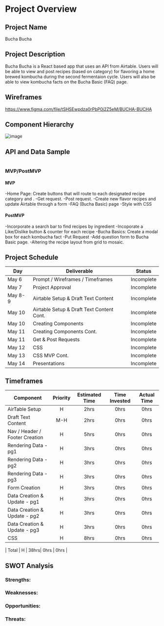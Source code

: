 # Project Overview

## Project Name

Bucha Bucha

## Project Description

Bucha Bucha is a React based app that uses an API from Airtable. Users will be able to view and post recipes (based on category) for flavoring a home brewed kombucha during the second fermentaion cycle. Users will also be able to view kombucha facts on the Bucha Basic (FAQ) page.

## Wireframes

https://www.figma.com/file/tSHSEwpdza0rPbP0j2Z5eM/BUCHA-BUCHA

## Component Hierarchy

![image](https://user-images.githubusercontent.com/59977555/117399359-6a02da80-aece-11eb-9539-dec75d9ac5dc.png)
## API and Data Sample

```json


```

### MVP/PostMVP

#### MVP 

-Home Page: Create buttons that will route to each designated recipe category and .
-Get request.
-Post request.
-Create new flavor recipes and update Airtable through a form
-FAQ (Bucha Basic) page
-Style with CSS


#### PostMVP  

-Incorporate a search bar to find recipes by ingredient
-Incoporate a Like/Dislike button & counter for each recipe
-Bucha Basics: Create a modal box for each kombucha fact
-Put Request
-Add question form to Bucha Basic page.
-Altering the recipe layout from grid to mosaic.


## Project Schedule

|  Day | Deliverable | Status
|---|---| ---|
|May 6| Prompt / Wireframes / Timeframes | Incomplete
|May 7| Project Approval | Incomplete
|May 8-9 | Airtable Setup & Draft Text Content | Incomplete
|May 10 | Airtable Setup & Draft Text Content Cont. | Incomplete
|May 10  | Creating Components | Incomplete
|May 11 | Creating Components Cont. | Incomplete
|May 11 | Get & Post Requests | Incomplete
|May 12|  CSS  | Incomplete
|May 13| CSS MVP Cont. | Incomplete
|May 14| Presentations | Incomplete

## Timeframes

| Component | Priority | Estimated Time | Time Invested | Actual Time |
| --- | :---: |  :---: | :---: | :---: |
| AirTable Setup | H | 2hrs| 0hrs | 0hrs |
| Draft Text Content | M-H  | 2hrs| 0hrs | 0hrs |
| Nav / Header / Footer Creation | H | 5hrs| 0hrs | 0hrs |
| Rendering Data -pg1 | H | 3hrs| 0hrs | 0hrs |
| Rendering Data - pg2  | H | 3hrs| 0hrs | 0hrs |
| Rendering Data - pg3  | H | 3hrs| 0hrs | 0hrs |
| Form Creation | H | 3hrs| 0hrs | 0hrs |
| Data Creation & Update - pg1 | H | 3hrs| 0hrs | 0hrs |
| Data Creation & Update - pg2| H | 3hrs| 0hrs | 0hrs |
| Data Creation & Update - pg3 | H | 3hrs| 0hrs | 0hrs |
| CSS  | H | 8hrs| 0hrs | 0hrs |

| Total | H | 38hrs| 0hrs | 0hrs |

## SWOT Analysis

### Strengths:

### Weaknesses:

### Opportunities:

### Threats:
